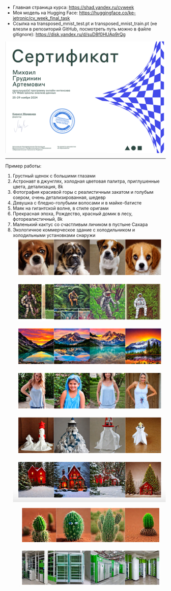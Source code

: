 - Главная страница курса: https://shad.yandex.ru/cvweek
- Моя модель на Hugging Face: https://huggingface.co/ke-jetronic/cv_week_final_task
- Ссылка на transposed_mnist_test.pt и transposed_mnist_train.pt (не влезли в репозиторий GitHub, посмотреть путь можно в файле gitignore): https://disk.yandex.ru/d/suD8f0HUAp9rQg

![alt text](certificate(16).png)

---

Пример работы:
1. Грустный щенок с большими глазами
2. Астронавт в джунглях, холодная цветовая палитра, приглушенные цвета, детализация, 8k
3. Фотография красивой горы с реалистичным закатом и голубым озером, очень детализированная, шедевр
4. Девушка с бледно-голубыми волосами и в майке-батисте
5. Маяк на гигантской волне, в стиле оригами
6. Прекрасная эпоха, Рождество, красный домик в лесу, фотореалистичный, 8k
7. Маленький кактус со счастливым личиком в пустыне Сахара
8. Экологичное коммерческое здание с холодильником и холодильными установками снаружи
![alt text](image1.png)
![alt text](image2.png)